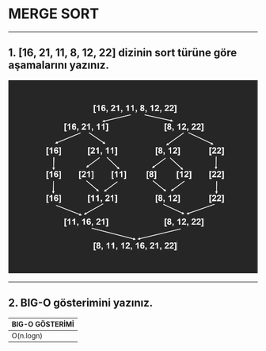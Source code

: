 # MERGE SORT
---
## 1. [16, 21, 11, 8, 12, 22] dizinin sort türüne göre aşamalarını yazınız.

![mergesort gorseli](mergesort.PNG)

---
## 2. BIG-O gösterimini yazınız.

| BIG-O GÖSTERİMİ |
| --- |
| O(n.logn) |
